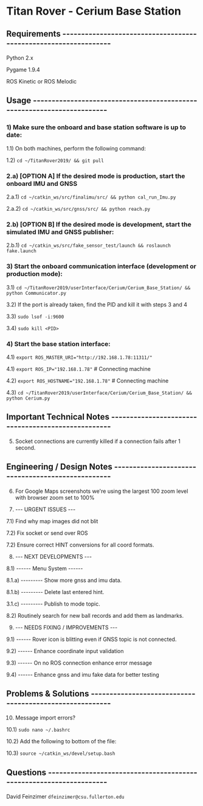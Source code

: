 # Titan Rover - Cerium Base Station



## Requirements ----------------------------------------------------------------

Python 2.x

Pygame 1.9.4

ROS Kinetic or ROS Melodic



## Usage -----------------------------------------------------------------------

### 1) Make sure the onboard and base station software is up to date:

1.1) On both machines, perform the following command:

1.2) `cd ~/TitanRover2019/ && git pull`


### 2.a) [OPTION A] If the desired mode is production, start the onboard IMU and GNSS

2.a.1) `cd ~/catkin_ws/src/finalimu/src/ && python cal_run_Imu.py`

2.a.2) `cd ~/catkin_ws/src/gnss/src/ && python reach.py`


### 2.b) [OPTION B] If the desired mode is development, start the simulated IMU and GNSS publisher:

2.b.1) `cd ~/catkin_ws/src/fake_sensor_test/launch && roslaunch fake.launch`


### 3) Start the onboard communication interface (development or production mode):

3.1) `cd ~/TitanRover2019/userInterface/Cerium/Cerium_Base_Station/ && python Communicator.py`

3.2) If the port is already taken, find the PID and kill it with steps 3 and 4

3.3) `sudo lsof -i:9600`

3.4) `sudo kill <PID>`


### 4) Start the base station interface:

4.1) `export ROS_MASTER_URI="http://192.168.1.78:11311/"`

4.1) `export ROS_IP="192.168.1.78"` # Connecting machine

4.2) `export ROS_HOSTNAME="192.168.1.78"` # Connecting machine

4.3) `cd ~/TitanRover2019/userInterface/Cerium/Cerium_Base_Station/ && python Cerium.py`



## Important Technical Notes ---------------------------------------------------

5) Socket connections are currently killed if a connection fails after 1 second.



## Engineering / Design Notes --------------------------------------------------

6) For Google Maps screenshots we're using the largest 100 zoom level with
browser zoom set to 100%

7) --- URGENT ISSUES ---

7.1) Find why map images did not blit

7.2) Fix socket or send over ROS

7.2) Ensure correct HINT conversions for all coord formats.

8) --- NEXT DEVELOPMENTS ---

8.1) ------ Menu System ------

8.1.a) --------- Show more gnss and imu data.

8.1.b) --------- Delete last entered hint.

3.1.c) --------- Publish to mode topic.

8.2) Routinely search for new ball records and add them as landmarks.

9) --- NEEDS FIXING / IMPROVEMENTS ---

9.1) ------ Rover icon is blitting even if GNSS topic is not connected.

9.2) ------ Enhance coordinate input validation

9.3) ------ On no ROS connection enhance error message

9.4) ------ Enhance gnss and imu fake data for better testing



## Problems & Solutions --------------------------------------------------------

10) Message import errors?

10.1) `sudo nano ~/.bashrc`

10.2) Add the following to bottom of the file:

10.3) `source ~/catkin_ws/devel/setup.bash`



## Questions -------------------------------------------------------------------

David Feinzimer `dfeinzimer@csu.fullerton.edu`

